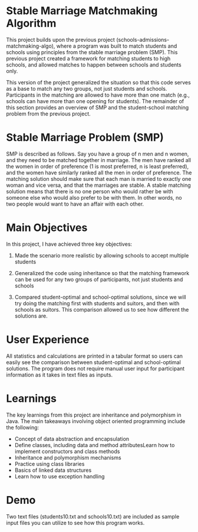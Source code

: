 # Stable Marriage Matchmaking Algorithm

This project builds upon the previous project (schools-admissions-matchmaking-algo), where a program was built to match students and schools using principles from the stable marriage problem (SMP). This previous project created a framework for matching students to high schools, and allowed matches to happen between schools and students only. 

This version of the project generalized the situation so that this code serves as a base to match any two groups, not just students and schools. Participants in the matching are allowed to have more than one match (e.g., schools can have more than one opening for students). The remainder of this section provides an overview of SMP and the student-school matching problem from the previous project.

# Stable Marriage Problem (SMP)
SMP is described as follows. Say you have a group of n men and n women, and they need to be matched together in marriage. The men have ranked all the women in order of preference (1 is most preferred, n is least preferred), and the women have similarly ranked all the men in order of preference. The matching solution should make sure that each man is married to exactly one woman and vice versa, and that the marriages are stable. A stable matching solution means that there is no one person who would rather be with someone else who would also prefer to be with them. In other words, no two people would want to have an affair with each other.

# Main Objectives
In this project, I have achieved three key objectives:

  1. Made the scenario more realistic by allowing schools to accept 
  multiple students

  2. Generalized the code using inheritance so that the matching 
  framework can be used for any two groups of participants, not just 
  students and schools
  
  3. Compared student-optimal and school-optimal solutions, since we will
  try doing the matching first with students and suitors, and then with
  schools as suitors. This comparison allowed us to see how different the
  solutions are. 

# User Experience
All statistics and calculations are printed in a tabular format so users can easily see the comparison between student-optimal and school-optimal solutions. The program does not require manual user input for participant information as it takes in text files as inputs.

# Learnings
The key learnings from this project are inheritance and polymorphism in Java. The main takeaways involving object oriented programming include the following:

- Concept of data abstraction and encapsulation
- Define classes, including data and method attributesLearn how to implement constructors and class methods
- Inheritance and polymorphism mechanisms
- Practice using class libraries
- Basics of linked data structures
- Learn how to use exception handling 

# Demo
Two text files (students10.txt and schools10.txt) are included as sample input files you can utilize to see how this program works. 
